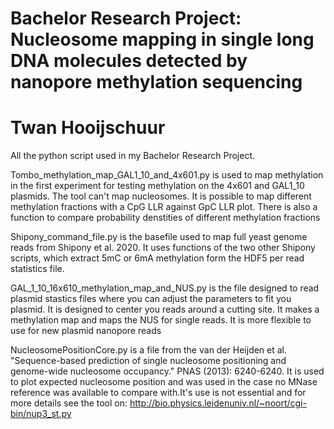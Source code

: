 # Bachelor Research Project: Nucleosome mapping in single long DNA molecules detected by nanopore methylation sequencing
# Twan Hooijschuur
All the python script used in my Bachelor Research Project. 

Tombo_methylation_map_GAL1_10_and_4x601.py is used to map methylation in the first experiment for testing methylation on the 4x601 and GAL1_10 plasmids. The tool can't map nucleosomes. It is possible to map different methylation fractions with a CpG LLR against GpC LLR plot. There is also a function to compare probability denstities of different methylation fractions

Shipony_command_file.py is the basefile used to map full yeast genome reads from Shipony et al. 2020. It uses functions of the two other Shipony scripts, which extract 5mC or 6mA methylation form the HDF5 per read statistics file.

GAL_1_10_16x610_methylation_map_and_NUS.py is the file designed to read plasmid stastics files where you can adjust the parameters to fit you plasmid. It is designed to center you reads around a cutting site. It makes a methylation map and maps the NUS for single reads. It is more flexible to use for new plasmid nanopore reads

NucleosomePositionCore.py is a file from the van der Heijden et al. "Sequence-based prediction of single nucleosome positioning and genome-wide nucleosome occupancy." PNAS (2013): 6240-6240. It is used to plot expected nucleosome position and was used in the case no MNase reference was available to compare with.It's use is not essential and for more details see the tool on: http://bio.physics.leidenuniv.nl/~noort/cgi-bin/nup3_st.py
